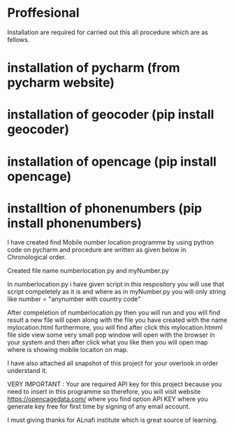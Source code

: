 # Proffesional

Installation are required for carried out this all procedure which are as fellows. 

# installation of pycharm (from pycharm website)
# installation of geocoder (pip install geocoder)
# installation of opencage (pip install opencage)
# installtion of phonenumbers (pip install phonenumbers)


I have created find Mobile number location programme by using python code on pycharm and procedure are written as given below in Chronological order.

Created file name numberlocation.py and myNumber.py

In numberlocation.py i have given script in this respository you will use that script compeletely as it is and where as in myNumber.py you will only string like number = "anynumber with country code"

After compeletion of numberlocation.py then you will run and you will find result a new file will open along with the file you have created with the name mylocation.html
furthermore, you will find after click this mylocation.htmml file side view some very small pop window will open with the browser in your system and then after click what you like then you will open map where is showing mobile locaiton on map.

I have also attached all snapshot of this project for your overlook in order understand it. 


VERY IMPORTANT : Your are required API key for this project because you need to insert in this programme so therefore, you will visit website https://opencagedata.com/ where you find option API KEY where you generate key free for first time by signing of any email account. 


I must giving thanks for ALnafi institute which is great source of learning. 
